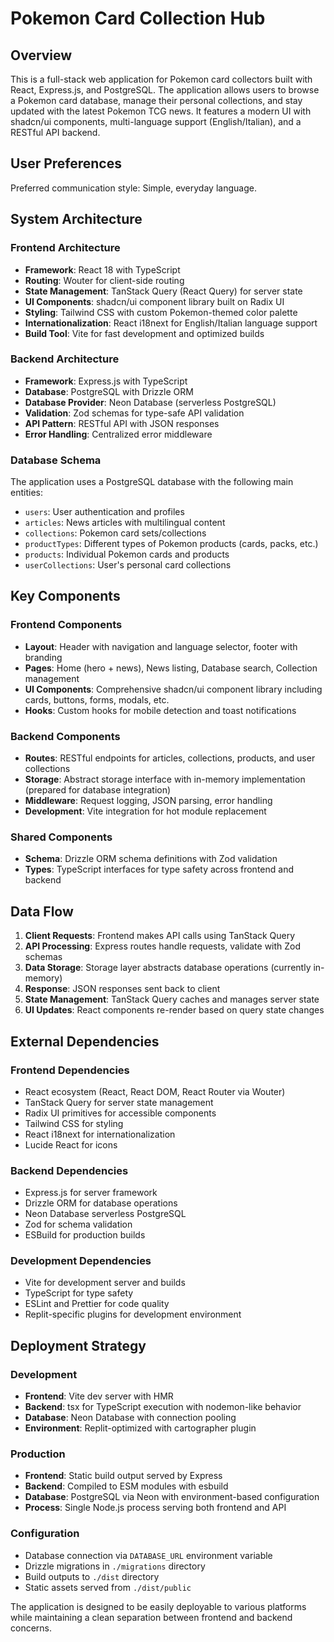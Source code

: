 # Pokemon Card Collection Hub

## Overview

This is a full-stack web application for Pokemon card collectors built with React, Express.js, and PostgreSQL. The application allows users to browse a Pokemon card database, manage their personal collections, and stay updated with the latest Pokemon TCG news. It features a modern UI with shadcn/ui components, multi-language support (English/Italian), and a RESTful API backend.

## User Preferences

Preferred communication style: Simple, everyday language.

## System Architecture

### Frontend Architecture
- **Framework**: React 18 with TypeScript
- **Routing**: Wouter for client-side routing
- **State Management**: TanStack Query (React Query) for server state
- **UI Components**: shadcn/ui component library built on Radix UI
- **Styling**: Tailwind CSS with custom Pokemon-themed color palette
- **Internationalization**: React i18next for English/Italian language support
- **Build Tool**: Vite for fast development and optimized builds

### Backend Architecture
- **Framework**: Express.js with TypeScript
- **Database**: PostgreSQL with Drizzle ORM
- **Database Provider**: Neon Database (serverless PostgreSQL)
- **Validation**: Zod schemas for type-safe API validation
- **API Pattern**: RESTful API with JSON responses
- **Error Handling**: Centralized error middleware

### Database Schema
The application uses a PostgreSQL database with the following main entities:
- `users`: User authentication and profiles
- `articles`: News articles with multilingual content
- `collections`: Pokemon card sets/collections
- `productTypes`: Different types of Pokemon products (cards, packs, etc.)
- `products`: Individual Pokemon cards and products
- `userCollections`: User's personal card collections

## Key Components

### Frontend Components
- **Layout**: Header with navigation and language selector, footer with branding
- **Pages**: Home (hero + news), News listing, Database search, Collection management
- **UI Components**: Comprehensive shadcn/ui component library including cards, buttons, forms, modals, etc.
- **Hooks**: Custom hooks for mobile detection and toast notifications

### Backend Components
- **Routes**: RESTful endpoints for articles, collections, products, and user collections
- **Storage**: Abstract storage interface with in-memory implementation (prepared for database integration)
- **Middleware**: Request logging, JSON parsing, error handling
- **Development**: Vite integration for hot module replacement

### Shared Components
- **Schema**: Drizzle ORM schema definitions with Zod validation
- **Types**: TypeScript interfaces for type safety across frontend and backend

## Data Flow

1. **Client Requests**: Frontend makes API calls using TanStack Query
2. **API Processing**: Express routes handle requests, validate with Zod schemas
3. **Data Storage**: Storage layer abstracts database operations (currently in-memory)
4. **Response**: JSON responses sent back to client
5. **State Management**: TanStack Query caches and manages server state
6. **UI Updates**: React components re-render based on query state changes

## External Dependencies

### Frontend Dependencies
- React ecosystem (React, React DOM, React Router via Wouter)
- TanStack Query for server state management
- Radix UI primitives for accessible components
- Tailwind CSS for styling
- React i18next for internationalization
- Lucide React for icons

### Backend Dependencies
- Express.js for server framework
- Drizzle ORM for database operations
- Neon Database serverless PostgreSQL
- Zod for schema validation
- ESBuild for production builds

### Development Dependencies
- Vite for development server and builds
- TypeScript for type safety
- ESLint and Prettier for code quality
- Replit-specific plugins for development environment

## Deployment Strategy

### Development
- **Frontend**: Vite dev server with HMR
- **Backend**: tsx for TypeScript execution with nodemon-like behavior
- **Database**: Neon Database with connection pooling
- **Environment**: Replit-optimized with cartographer plugin

### Production
- **Frontend**: Static build output served by Express
- **Backend**: Compiled to ESM modules with esbuild
- **Database**: PostgreSQL via Neon with environment-based configuration
- **Process**: Single Node.js process serving both frontend and API

### Configuration
- Database connection via `DATABASE_URL` environment variable
- Drizzle migrations in `./migrations` directory
- Build outputs to `./dist` directory
- Static assets served from `./dist/public`

The application is designed to be easily deployable to various platforms while maintaining a clean separation between frontend and backend concerns.